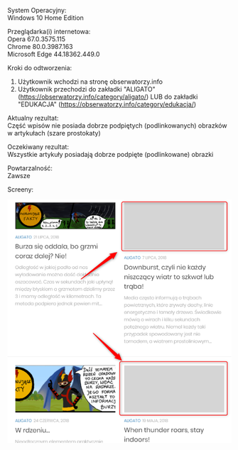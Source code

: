 System Operacyjny:  
Windows 10 Home Edition  

Przeglądarka(i) internetowa:  
Opera 67.0.3575.115  
Chrome 80.0.3987.163  
Microsoft Edge 44.18362.449.0  

Kroki do odtworzenia:  
1. Użytkownik wchodzi na stronę obserwatorzy.info   
2. Użytkownik przechodzi do zakładki "ALIGATO" (https://obserwatorzy.info/category/aligato/)
LUB do zakładki "EDUKACJA" (https://obserwatorzy.info/category/edukacja/)

Aktualny rezultat:  
Część wpisów nie posiada dobrze podpiętych (podlinkowanych) obrazków w artykułach (szare prostokaty)  

Oczekiwany rezultat:  
Wszystkie artykuły posiadają dobrze  podpięte (podlinkowane) obrazki  

Powtarzalność:  
Zawsze  

Screeny: 

<img src="img/Brak_niektórych_obrazków.png">



